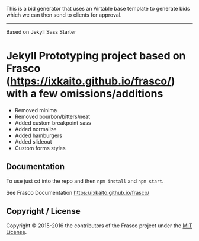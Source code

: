 This is a bid generator that uses an Airtable base template to generate bids which we can then send to clients for approval.  

---
Based on Jekyll Sass Starter
# Jekyll Prototyping project based on Frasco (https://ixkaito.github.io/frasco/) with a few omissions/additions

* Removed minima
* Removed bourbon/bitters/neat
* Added custom breakpoint sass
* Added normalize
* Added hamburgers
* Added slideout
* Custom forms styles

## Documentation

To use just cd into the repo and then `npm install` and `npm start`.

See Frasco Documentation
https://ixkaito.github.io/frasco/

## Copyright / License

Copyright © 2015-2016 the contributors of the Frasco project under the [MIT License](https://github.com/ixkaito/frasco/blob/master/LICENSE).
